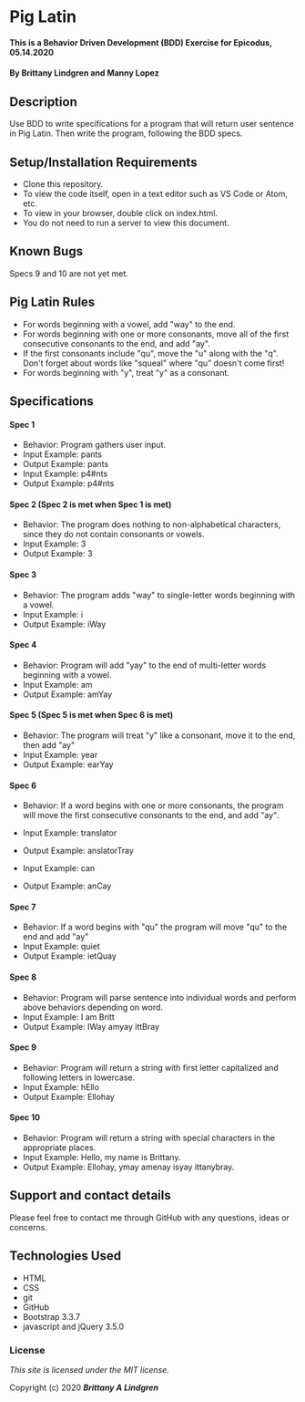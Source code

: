 # Pig Latin

#### This is a Behavior Driven Development (BDD) Exercise for Epicodus, 05.14.2020

#### By Brittany Lindgren and Manny Lopez

## Description

Use BDD to write specifications for a program that will return user sentence in Pig Latin. Then write the program, following the BDD specs.

## Setup/Installation Requirements

* Clone this repository.
* To view the code itself, open in a text editor such as VS Code or Atom, etc.
* To view in your browser, double click on index.html.
* You do not need to run a server to view this document.

## Known Bugs

Specs 9 and 10 are not yet met.

## Pig Latin Rules
* For words beginning with a vowel, add "way" to the end.
* For words beginning with one or more consonants, move all of the first consecutive consonants to the end, and add "ay".
* If the first consonants include "qu", move the "u" along with the "q". Don't forget about words like "squeal" where "qu" doesn't come first!
* For words beginning with "y", treat "y" as a consonant.

## Specifications

#### Spec 1
* Behavior: Program gathers user input.
* Input Example: pants
* Output Example: pants
* Input Example: p4#nts
* Output Example: p4#nts

#### Spec 2 (Spec 2 is met when Spec 1 is met)
* Behavior: The program does nothing to non-alphabetical characters, since they do not contain consonants or vowels.
* Input Example: 3
* Output Example: 3

#### Spec 3
* Behavior: The program adds "way" to single-letter words beginning with a vowel.
* Input Example: i
* Output Example: iWay

#### Spec 4
* Behavior: Program will add "yay" to the end of multi-letter words beginning with a vowel.
* Input Example: am
* Output Example: amYay

#### Spec 5 (Spec 5 is met when Spec 6 is met)
* Behavior: The program will treat "y" like a consonant, move it to the end, then add "ay"
* Input Example: year
* Output Example: earYay

#### Spec 6
* Behavior: If a word begins with one or more consonants, the program will move the first consecutive consonants to the end, and add "ay".
* Input Example: translator
* Output Example: anslatorTray

* Input Example: can
* Output Example: anCay

#### Spec 7
* Behavior:  If a word begins with "qu" the program will move "qu" to the end and add "ay"
* Input Example: quiet
* Output Example: ietQuay

#### Spec 8
* Behavior:  Program will parse sentence into individual words and perform above behaviors depending on word.
* Input Example: I am Britt
* Output Example: IWay amyay ittBray

#### Spec 9
* Behavior:  Program will return a string with first letter capitalized and following letters in lowercase.
* Input Example: hEllo
* Output Example: Ellohay

#### Spec 10
* Behavior:  Program will return a string with special characters in the appropriate places.
* Input Example: Hello, my name is Brittany.
* Output Example: Ellohay, ymay amenay isyay ittanybray.

## Support and contact details

Please feel free to contact me through GitHub with any questions, ideas or concerns.

## Technologies Used

* HTML
* CSS
* git
* GitHub
* Bootstrap 3.3.7
* javascript and jQuery 3.5.0

### License

*This site is licensed under the MIT license.*

Copyright (c) 2020 **_Brittany A Lindgren_**